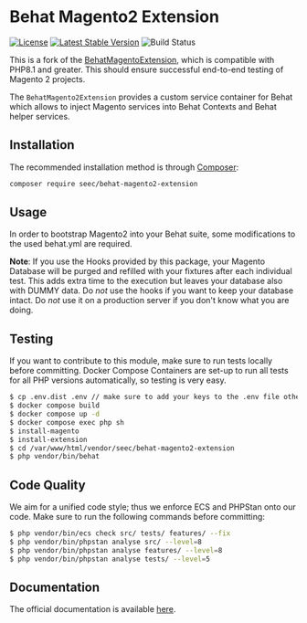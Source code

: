 Behat Magento2 Extension
======================

[![License](https://poser.pugx.org/nopenopenope/behat-magento2-extension/license)](https://packagist.org/packages/nopenopenope/behat-magento2-extension)
[![Latest Stable Version](https://poser.pugx.org/nopenopenope/behat-magento2-extension/version)](https://packagist.org/packages/nopenopenope/behat-magento2-extension)
![Build Status](https://github.com/nopenopenope/BehatMagento2Extension/actions/workflows/ci.yml/badge.svg)

This is a fork of the [BehatMagentoExtension](https://github.com/tkotosz/BehatMagento2Extension), which is
compatible with PHP8.1 and greater. This should ensure successful end-to-end testing of Magento 2 projects.

The `BehatMagento2Extension` provides a custom service container for Behat which allows to inject Magento services into
Behat Contexts and Behat helper services.

Installation
------------

The recommended installation method is through [Composer](https://getcomposer.org):

```bash
composer require seec/behat-magento2-extension
```

Usage
-----

In order to bootstrap Magento2 into your Behat suite, some modifications to the used behat.yml are required.

**Note**: If you use the Hooks provided by this package, your Magento Database will be purged and refilled with your
fixtures after each individual test.
This adds extra time to the execution but leaves your database also with DUMMY data. Do *not* use the hooks if you want
to keep your database intact. Do *not* use it on a production server if you don't know what you are doing.


Testing
-------

If you want to contribute to this module, make sure to run tests locally before committing. Docker Compose Containers
are set-up to run all tests for all PHP versions automatically, so testing is very easy.

```bash 
$ cp .env.dist .env // make sure to add your keys to the .env file otherwise testing will not work!
$ docker compose build
$ docker compose up -d
$ docker compose exec php sh
$ install-magento
$ install-extension
$ cd /var/www/html/vendor/seec/behat-magento2-extension
$ php vendor/bin/behat
```

Code Quality
------------

We aim for a unified code style; thus we enforce ECS and PHPStan onto our code. Make sure to run the following commands
before committing:

```bash
$ php vendor/bin/ecs check src/ tests/ features/ --fix
$ php vendor/bin/phpstan analyse src/ --level=8
$ php vendor/bin/phpstan analyse features/ --level=8
$ php vendor/bin/phpstan analyse tests/ --level=5
```

Documentation
-------------

The official documentation is available [here](https://behat-magento-2-extension.readthedocs.io/).
